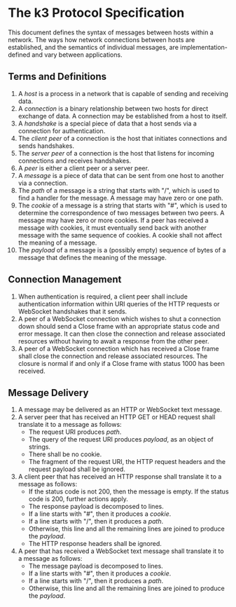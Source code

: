 # The k3 Protocol Specification

This document defines the syntax of messages between hosts within a network. The
ways how network connections between hosts are established, and the semantics of
individual messages, are implementation-defined and vary between applications.

## Terms and Definitions

1. A _host_ is a process in a network that is capable of sending and receiving
   data.
2. A _connection_ is a binary relationship between two hosts for direct exchange
   of data. A connection may be established from a host to itself.
3. A _handshake_ is a special piece of data that a host sends via a connection
   for authentication.
4. The _client peer_ of a connection is the host that initiates connections and
   sends handshakes.
5. The _server peer_ of a connection is the host that listens for incoming
   connections and receives handshakes.
6. A _peer_ is either a client peer or a server peer.
7. A _message_ is a piece of data that can be sent from one host to another via
   a connection.
8. The _path_ of a message is a string that starts with "/", which is used to
   find a handler for the message. A message may have zero or one path.
9. The _cookie_ of a message is a string that starts with "#", which is used to
   determine the correspondence of two messages between two peers. A message
   may have zero or more cookies. If a peer has received a message with cookies,
   it must eventually send back with another message with the same sequence of
   cookies. A cookie shall not affect the meaning of a message.
10. The _payload_ of a message is a (possibly empty) sequence of bytes of a
    message that defines the meaning of the message.

## Connection Management

1. When authentication is required, a client peer shall include authentication
   information within URI queries of the HTTP requests or WebSocket handshakes
   that it sends.
2. A peer of a WebSocket connection which wishes to shut a connection down
   should send a Close frame with an appropriate status code and error message.
   It can then close the connection and release associated resources without
   having to await a response from the other peer.
3. A peer of a WebSocket connection which has received a Close frame shall close
   the connection and release associated resources. The closure is normal if and
   only if a Close frame with status 1000 has been received.

## Message Delivery

1. A message may be delivered as an HTTP or WebSocket text message.
2. A server peer that has received an HTTP GET or HEAD request shall translate
   it to a message as follows:
   * The request URI produces _path_.
   * The query of the request URI produces _payload_, as an object of strings.
   * There shall be no cookie.
   * The fragment of the request URI, the HTTP request headers and the request
     payload shall be ignored.
3. A client peer that has received an HTTP response shall translate it to a
   message as follows:
   * If the status code is not 200, then the message is empty. If the status
     code is 200, further actions apply.
   * The response payload is decomposed to lines.
   * If a line starts with "#", then it produces a _cookie_.
   * If a line starts with "/", then it produces a _path_.
   * Otherwise, this line and all the remaining lines are joined to produce
     the _payload_.
   * The HTTP response headers shall be ignored.
4. A peer that has received a WebSocket text message shall translate it to a
   message as follows:
   * The message payload is decomposed to lines.
   * If a line starts with "#", then it produces a _cookie_.
   * If a line starts with "/", then it produces a _path_.
   * Otherwise, this line and all the remaining lines are joined to produce
     the _payload_.
